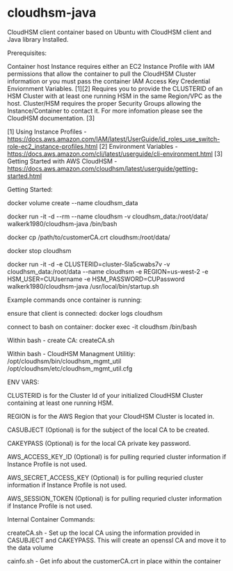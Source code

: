 # cloudhsm-java
CloudHSM client container based on Ubuntu with CloudHSM client and Java library Installed.

Prerequisites:

  Container host Instance requires either an EC2 Instance Profile with IAM permissions that allow the container to pull 
  the CloudHSM Cluster information or you must pass the container IAM Access Key Credential Enviornment Variables. [1][2]
  Requires you to provide the CLUSTERID of an HSM Cluster with at least one running HSM in the same Region/VPC as the host.
  Cluster/HSM requires the proper Security Groups allowing the Instance/Container to contact it.
  For more infomation please see the CloudHSM documentation. [3] 

  [1] Using Instance Profiles - https://docs.aws.amazon.com/IAM/latest/UserGuide/id_roles_use_switch-role-ec2_instance-profiles.html
  [2] Environment Variables - https://docs.aws.amazon.com/cli/latest/userguide/cli-environment.html
  [3] Getting Started with AWS CloudHSM - https://docs.aws.amazon.com/cloudhsm/latest/userguide/getting-started.html

Getting Started:

  docker volume create --name cloudhsm_data

  docker run -it -d --rm --name cloudhsm -v cloudhsm_data:/root/data/ walkerk1980/cloudhsm-java /bin/bash

  docker cp /path/to/customerCA.crt cloudhsm:/root/data/

  docker stop cloudhsm

  docker run -it -d -e CLUSTERID=cluster-5la5cwabs7v -v cloudhsm_data:/root/data --name cloudhsm -e REGION=us-west-2 -e HSM_USER=CUUsername -e HSM_PASSWORD=CUPassword walkerk1980/cloudhsm-java /usr/local/bin/startup.sh


Example commands once container is running:

  ensure that client is connected: docker logs cloudhsm

  connect to bash on container: docker exec -it cloudhsm /bin/bash
  
  Within bash -  create CA: createCA.sh

  Within bash - CloudHSM Managment Utilitiy: /opt/cloudhsm/bin/cloudhsm_mgmt_util /opt/cloudhsm/etc/cloudhsm_mgmt_util.cfg

ENV VARS:

  CLUSTERID is for the Cluster Id of your initialized CloudHSM Cluster containing at least one running HSM.

  REGION is for the AWS Region that your CloudHSM Cluster is located  in.

  CASUBJECT (Optional) is for the subject of the local CA to be created.

  CAKEYPASS (Optional) is for the local CA private key password.

  AWS_ACCESS_KEY_ID (Optional) is for pulling requried cluster information if Instance Profile is not used.

  AWS_SECRET_ACCESS_KEY (Optional) is for pulling requried cluster information if Instance Profile is not used.

  AWS_SESSION_TOKEN (Optional) is for pulling requried cluster information if Instance Profile is not used.

Internal Container Commands:

  createCA.sh - Set up the local CA using the information provided in CASUBJECT and CAKEYPASS. This will create an openssl CA and move it to the data volume

  cainfo.sh - Get info about the customerCA.crt in place within the container
